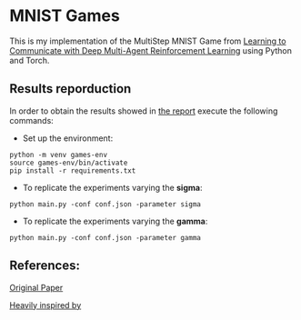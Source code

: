 # MNIST Games

This is my implementation of the MultiStep MNIST Game from [Learning to Communicate with Deep Multi-Agent Reinforcement Learning](https://arxiv.org/abs/1605.06676) using Python and Torch.

## Results reporduction

In order to obtain the results showed in [the report](AI_to_AI_Communication.pdf) execute the following commands:

* Set up the environment:

```
python -m venv games-env
source games-env/bin/activate
pip install -r requirements.txt
```

* To replicate the experiments varying the __sigma__:
```
python main.py -conf conf.json -parameter sigma
```

* To replicate the experiments varying the __gamma__:
```
python main.py -conf conf.json -parameter gamma
```

## References:

[Original Paper](https://arxiv.org/abs/1605.06676)

[Heavily inspired by](https://github.com/minqi/learning-to-communicate-pytorch)
